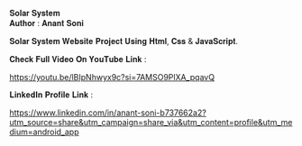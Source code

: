 𝐒𝐨𝐥𝐚𝐫 𝐒𝐲𝐬𝐭𝐞𝐦
<br>
𝐀𝐮𝐭𝐡𝐨𝐫 : 𝐀𝐧𝐚𝐧𝐭 𝐒𝐨𝐧𝐢


𝐒𝐨𝐥𝐚𝐫 𝐒𝐲𝐬𝐭𝐞𝐦 𝐖𝐞𝐛𝐬𝐢𝐭𝐞 𝐏𝐫𝐨𝐣𝐞𝐜𝐭 𝐔𝐬𝐢𝐧𝐠 𝐇𝐭𝐦𝐥, 𝐂𝐬𝐬 & 𝐉𝐚𝐯𝐚𝐒𝐜𝐫𝐢𝐩𝐭.


𝐂𝐡𝐞𝐜𝐤 𝐅𝐮𝐥𝐥 𝐕𝐢𝐝𝐞𝐨 𝐎𝐧 𝐘𝐨𝐮𝐓𝐮𝐛𝐞 𝐋𝐢𝐧𝐤 :

https://youtu.be/lBIpNhwyx9c?si=7AMSO9PlXA_pqavQ


𝐋𝐢𝐧𝐤𝐞𝐝𝐈𝐧 𝐏𝐫𝐨𝐟𝐢𝐥𝐞 𝐋𝐢𝐧𝐤 :

https://www.linkedin.com/in/anant-soni-b737662a2?utm_source=share&utm_campaign=share_via&utm_content=profile&utm_medium=android_app 

  